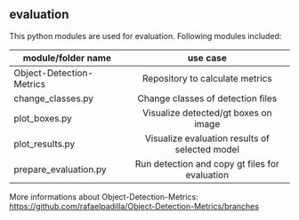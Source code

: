 ## evaluation

This python modules are used for evaluation. Following modules included:

| module/folder name       |      use case                                 |
|--------------------------|:---------------------------------------------:|
| Object-Detection-Metrics | Repository to calculate metrics               |
| change_classes.py        | Change classes of detection files             |
| plot_boxes.py            | Visualize detected/gt boxes on image          |
| plot_results.py          | Visualize evaluation results of selected model|
| prepare_evaluation.py    | Run detection and copy gt files for evaluation|

More informations about Object-Detection-Metrics: https://github.com/rafaelpadilla/Object-Detection-Metrics/branches

